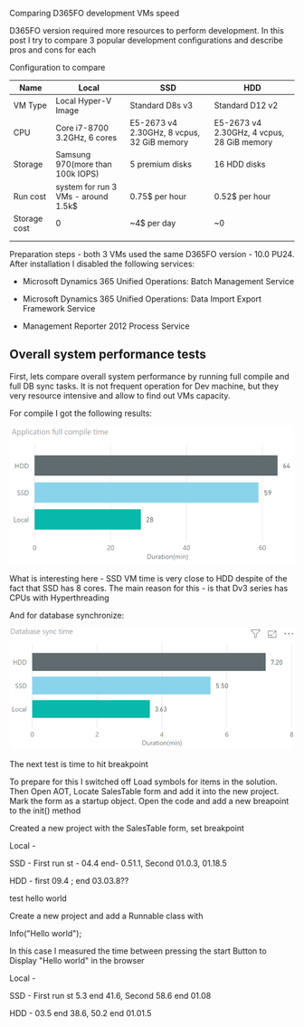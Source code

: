 

Comparing D365FO development VMs speed

D365FO version required more resources to perform development. In this post I try to compare 3 popular development configurations and describe pros and cons for each

Configuration to compare

| Name         | Local                               | SSD                                        | HDD                                        |
| ------------ | ----------------------------------- | ------------------------------------------ | ------------------------------------------ |
| VM Type      | Local Hyper-V Image                 | Standard D8s v3                            | Standard D12 v2                            |
| CPU          | Core i7-8700 3.2GHz, 6 cores        | E5-2673 v4 2.30GHz, 8 vcpus, 32 GiB memory | E5-2673 v4 2.30GHz, 4 vcpus, 28 GiB memory |
| Storage      | Samsung 970(more than 100k IOPS)    | 5 premium disks                            | 16 HDD disks                               |
| Run cost     | system for run 3 VMs - around 1.5k$ | 0.75$ per hour                             | 0.52$ per hour                             |
| Storage cost | 0                                   | ~4$ per day                                | ~0                                         |
|              |                                     |                                            |                                            |
|              |                                     |                                            |                                            |

Preparation steps - both 3 VMs used the same D365FO version - 10.0 PU24. After installation I disabled the following services:

- Microsoft Dynamics 365 Unified Operations: Batch Management Service

- Microsoft Dynamics 365 Unified Operations: Data Import Export Framework Service

- Management Reporter 2012 Process Service


## Overall system performance tests

First, lets compare overall system performance by running full compile and full DB sync tasks. It is not frequent operation for Dev machine, but they very resource intensive and allow to find out VMs capacity.

For compile I got the following results: 

![](FullCompileTime.png)

What is interesting here - SSD VM time is very close to HDD despite of the fact that SSD has 8 cores. The main reason for this - is that Dv3 series has CPUs with Hyperthreading 



And for database synchronize: 

![](FullSyncTime.png)



The next test is time to hit breakpoint

To prepare for this I switched off Load symbols for items in the solution. Then Open AOT, Locate SalesTable form and add it into the new project. Mark the form as a startup object. Open the code and add a new breapoint to the init() method 

Created a new project with the SalesTable form, set breakpoint 

Local - 

SSD - First run st - 04.4 end- 0.51.1, Second 01.0.3, 01.18.5

HDD - first 09.4 ; end 03.03.8??





test hello world

Create a new project and add a Runnable class with 

Info("Hello world");  

In this case I measured the time between pressing the start Button to Display "Hello world" in the browser

Local - 

SSD - First run st 5.3  end 41.6, Second 58.6 end 01.08

HDD - 03.5 end 38.6, 50.2 end 01.01.5





